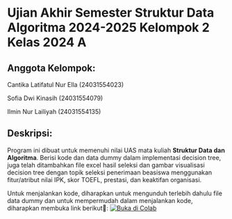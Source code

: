 # Ujian Akhir Semester Struktur Data Algoritma 2024-2025 Kelompok 2 Kelas 2024 A

## Anggota Kelompok:
Cantika Latifatul Nur Ella (24031554023)

Sofia Dwi Kinasih (24031554079)

Ilmin Nur Lailiyah (24031554135)

## Deskripsi:
Program ini dibuat untuk memenuhi nilai UAS mata kuliah **Struktur Data dan Algoritma**. 
Berisi kode dan data dummy dalam implementasi decision tree, juga telah ditambahkan file excel hasil seleksi dan gambar visualisasi decision tree
dengan topik seleksi penerimaan beasiswa menggunakan fitur/atribut nilai IPK, skor TOEFL, prestasi, dan keaktifan organisasi.

Untuk menjalankan kode, diharapkan untuk mengunduh terlebih dahulu file data dummy dan untuk mempermudah dalam menjalankan kode, diharapkan membuka link berikut🙏:
[![Buka di Colab](https://colab.research.google.com/assets/colab-badge.svg)](https://colab.research.google.com/github/cantikaalne16/UAS-SDA-2024A-KELOMPOK2/blob/main/Kode_Kel_2_2024_A.ipynb)
